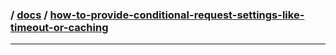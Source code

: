 ### / [docs](./../) / [how-to-provide-conditional-request-settings-like-timeout-or-caching](./)

-----------------------------------------------------------------------------------
